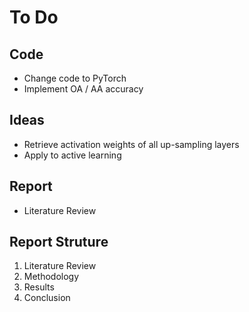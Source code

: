 # To Do

## Code
- Change code to PyTorch
- Implement OA / AA accuracy

## Ideas
- Retrieve activation weights of all up-sampling layers
- Apply to active learning

## Report
- Literature Review

## Report Struture
1. Literature Review
2. Methodology
3. Results
4. Conclusion


